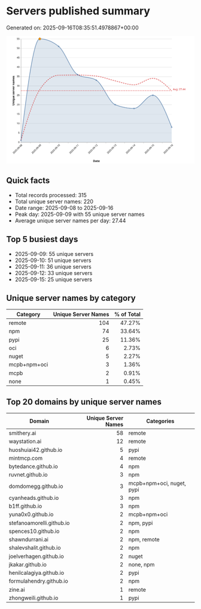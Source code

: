 # Servers published summary

Generated on: 2025-09-16T08:35:51.4978867+00:00

![Unique servers per day](servers-per-day.svg)

## Quick facts
- Total records processed: 315
- Total unique server names: 220
- Date range: 2025-09-08 to 2025-09-16
- Peak day: 2025-09-09 with 55 unique server names
- Average unique server names per day: 27.44

## Top 5 busiest days
- 2025-09-09: 55 unique servers
- 2025-09-10: 51 unique servers
- 2025-09-11: 36 unique servers
- 2025-09-12: 33 unique servers
- 2025-09-15: 25 unique servers

## Unique server names by category

| Category | Unique Server Names | % of Total |
|----------|---------------------:|-----------:|
| remote | 104 | 47.27% |
| npm | 74 | 33.64% |
| pypi | 25 | 11.36% |
| oci | 6 | 2.73% |
| nuget | 5 | 2.27% |
| mcpb+npm+oci | 3 | 1.36% |
| mcpb | 2 | 0.91% |
| none | 1 | 0.45% |

## Top 20 domains by unique server names

| Domain | Unique Server Names | Categories |
|--------|---------------------:|------------|
| smithery.ai | 58 | remote |
| waystation.ai | 12 | remote |
| huoshuiai42.github.io | 5 | pypi |
| mintmcp.com | 4 | remote |
| bytedance.github.io | 4 | npm |
| ruvnet.github.io | 3 | npm |
| domdomegg.github.io | 3 | mcpb+npm+oci, nuget, pypi |
| cyanheads.github.io | 3 | npm |
| b1ff.github.io | 3 | npm |
| yuna0x0.github.io | 2 | mcpb+npm+oci |
| stefanoamorelli.github.io | 2 | npm, pypi |
| spences10.github.io | 2 | npm |
| shawndurrani.ai | 2 | npm, remote |
| shalevshalit.github.io | 2 | npm |
| joelverhagen.github.io | 2 | nuget |
| jkakar.github.io | 2 | none, npm |
| henilcalagiya.github.io | 2 | pypi |
| formulahendry.github.io | 2 | npm |
| zine.ai | 1 | remote |
| zhongweili.github.io | 1 | pypi |
